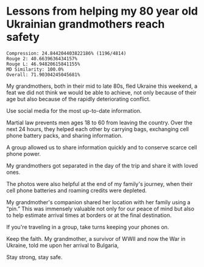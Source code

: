 # Lessons from helping my 80 year old Ukrainian grandmothers reach safety

```
Compression: 24.844204403822186% (1196/4814)
Rouge 2: 40.6639636434157%
Rouge L: 46.94820615841155%
MD Similarity: 100.0%
Overall: 71.90304245045681%
```

My grandmothers, both in their mid to late 80s, fled Ukraine this weekend, a feat we did not think we would be able to achieve, not only because of their age but also because of the rapidly deteriorating conflict.

Use social media for the most up-to-date information.

Martial law prevents men ages 18 to 60 from leaving the country. Over the next 24 hours, they helped each other by carrying bags, exchanging cell phone battery packs, and sharing information.

A group allowed us to share information quickly and to conserve scarce cell phone power.

My grandmothers got separated in the day of the trip and share it with loved ones.

The photos were also helpful at the end of my family's journey, when their cell phone batteries and roaming credits were depleted.

My grandmother's companion shared her location with her family using a “pin.” This was immensely valuable not only for our peace of mind but also to help estimate arrival times at borders or at the final destination.

If you're traveling in a group, take turns keeping your phones on.

Keep the faith. My grandmother, a survivor of WWII and now the War in Ukraine, told me upon her arrival to Bulgaria,

Stay strong, stay safe.
